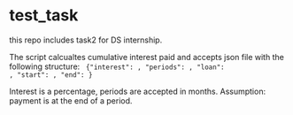 # test_task
this repo includes task2 for DS internship.

The script calcualtes cumulative interest paid and accepts json file with the following structure:
<code>
  {"interest": , 
  "periods": , 
  "loan": , 
  "start": , 
  "end": }
</code>
<br>

Interest is a percentage, periods are accepted in months.
Assumption: payment is at the end of a period.
